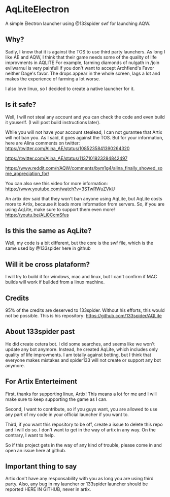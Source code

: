 # AqLiteElectron
A simple Electron launcher using @133spider swf for launching AQW.


## Why?

Sadly, I know that it is against the TOS to use third party launchers. As long I like AE and AQW, I think that their game needs some of the quality of life improvments in AQLITE
For example, farming diamonds of nulgath in /join evilwarnul is very painfull if you don't want to accept Archfiend's Favor neither Dage's favor. The drops appear in the whole screen, lags a lot and makes the experience of farming a lot worse.

I also love linux, so I decided to create a native launcher for it.


## Is it safe?

Well, I will not steal any account and you can check the code and even build it youserlf. (I will post build instructions later).

While you will not have your account stealead, I can not gurantee that Artix will not ban you. As I said, it goes against the TOS. But for your information, here are Alina comments on twitter:
https://twitter.com/Alina_AE/status/1085235841390264320

https://twitter.com/Alina_AE/status/1137101823284842497

https://www.reddit.com/r/AQW/comments/bym1g4/alina_finally_showed_some_appreciation_for/

You can also see this video for more information: https://www.youtube.com/watch?v=3STwRWuZVkU

An artix dev said that they won't ban anyone using AqLite, but AqLite costs more to Artix, because it loads more information from servers. So, if you are using AqLite, make sure to support them even more!
https://youtu.be/ALi0CcmSfus



## Is this the same as AqLite?

Well, my code is a bit different, but the core is the swf file, which is the same used by @133spider here in github

## Will it be cross plataform?

I will try to build it for windows, mac and linux, but I can't confirm if MAC builds will work if builded from a linux machine.

## Credits
95% of the credits are deserved to 133spider. Without his efforts, this would not be possible.
This is his repository: https://github.com/133spider/AQLite


## About 133spider past

He did create cetera bot. I did some searches, and seems like we won't update any bot anymore. Instead, he created AqLite, which includes only quality of life improvments. I am totally against botting, but I think that everyone makes mistakes and spider133 will not create or support any bot anymore.
## For Artix Enterteiment

First, thanks for supporting linux, Artix! This means a lot for me and I will make sure to keep supporting the game as I can. 

Second, I want to contribute, so if you guys want, you are allowed to use any part of my code in your official launcher if  you want to.

Third, if you want this repository to be off, create a issue to delete this repo and I will do so. I don't want to get in the way of artix in any way. On the contrary, I want to help. 

So if this project gets in the way of any kind of trouble, please come in and open an issue here at github.


## Important thing to say

Artix don't have any responsability with you as long you are using third party. Also, any bug in my launcher or 133spider launcher should be reported HERE IN GITHUB, never in artix. 


